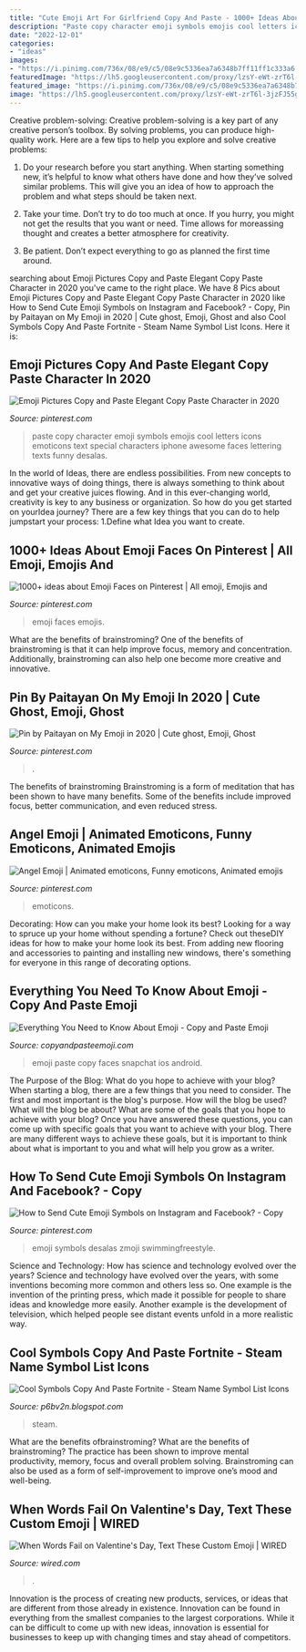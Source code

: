 ```yaml
---
title: "Cute Emoji Art For Girlfriend Copy And Paste - 1000+ Ideas About Emoji Faces On Pinterest"
description: "Paste copy character emoji symbols emojis cool letters icons emoticons text special characters iphone awesome faces lettering texts funny desalas"
date: "2022-12-01"
categories:
- "ideas"
images:
- "https://i.pinimg.com/736x/08/e9/c5/08e9c5336ea7a6348b7ff11ff1c333a6.jpg"
featuredImage: "https://lh5.googleusercontent.com/proxy/lzsY-eWt-zrT6l-3jzFJ55getkvzoQlbpY4eIdWJS_RtWfZGtIwfCqj9S1hvnzn4P58hF3uR2z0lkR7yu7G9kA76GAQ-hNEXFQvtDZre7CzGCiTZ31S5K8yWoGPmzezMcLlXj8rpbwJqsA=w1200-h630-p-k-no-nu"
featured_image: "https://i.pinimg.com/736x/08/e9/c5/08e9c5336ea7a6348b7ff11ff1c333a6.jpg"
image: "https://lh5.googleusercontent.com/proxy/lzsY-eWt-zrT6l-3jzFJ55getkvzoQlbpY4eIdWJS_RtWfZGtIwfCqj9S1hvnzn4P58hF3uR2z0lkR7yu7G9kA76GAQ-hNEXFQvtDZre7CzGCiTZ31S5K8yWoGPmzezMcLlXj8rpbwJqsA=w1200-h630-p-k-no-nu"
---
```



Creative problem-solving:
Creative problem-solving is a key part of any creative person’s toolbox. By solving problems, you can produce high-quality work. Here are a few tips to help you explore and solve creative problems:
1) Do your research before you start anything. When starting something new, it’s helpful to know what others have done and how they’ve solved similar problems. This will give you an idea of how to approach the problem and what steps should be taken next.

2) Take your time. Don’t try to do too much at once. If you hurry, you might not get the results that you want or need. Time allows for moreassing thought and creates a better atmosphere for creativity.

3) Be patient. Don’t expect everything to go as planned the first time around.

	

		
searching about Emoji Pictures Copy and Paste Elegant Copy Paste Character in 2020 you've came to the right place. We have 8 Pics about Emoji Pictures Copy and Paste Elegant Copy Paste Character in 2020 like How to Send Cute Emoji Symbols on Instagram and Facebook? - Copy, Pin by Paitayan on My Emoji in 2020 | Cute ghost, Emoji, Ghost and also Cool Symbols Copy And Paste Fortnite - Steam Name Symbol List Icons. Here it is:
		
    
## Emoji Pictures Copy And Paste Elegant Copy Paste Character In 2020

<img loading=lazy src="https://i.pinimg.com/originals/7e/59/dc/7e59dc97232fad3f66c43853cca40e47.jpg" onerror="this.onerror=null;this.src='https://tse4.mm.bing.net/th?id=OIP.goTvUnixBdYvj3mMT620KwHaDi&amp;pid=15.1';" alt="Emoji Pictures Copy and Paste Elegant Copy Paste Character in 2020">

_Source: pinterest.com_

>paste copy character emoji symbols emojis cool letters icons emoticons text special characters iphone awesome faces lettering texts funny desalas. 

	

In the world of Ideas, there are endless possibilities. From new concepts to innovative ways of doing things, there is always something to think about and get your creative juices flowing. And in this ever-changing world, creativity is key to any business or organization. So how do you get started on yourIdea journey? There are a few key things that you can do to help jumpstart your process: 1.Define what Idea you want to create.

    
## 1000+ Ideas About Emoji Faces On Pinterest | All Emoji, Emojis And

<img loading=lazy src="https://i.pinimg.com/originals/71/95/3a/71953ad7f462920058cb6d29cfe1479d.jpg" onerror="this.onerror=null;this.src='https://tse3.mm.bing.net/th?id=OIP.SzHSiJoMyJvjAXxdOAaENgHaHG&amp;pid=15.1';" alt="1000+ ideas about Emoji Faces on Pinterest | All emoji, Emojis and">

_Source: pinterest.com_

>emoji faces emojis. 

	

What are the benefits of brainstroming?
One of the benefits of brainstroming is that it can help improve focus, memory and concentration. Additionally, brainstroming can also help one become more creative and innovative.

    
## Pin By Paitayan On My Emoji In 2020 | Cute Ghost, Emoji, Ghost

<img loading=lazy src="https://i.pinimg.com/736x/f5/88/f4/f588f4cec4d6b91c4312f1a63a6c4a80.jpg" onerror="this.onerror=null;this.src='https://tse4.mm.bing.net/th?id=OIP.iZZHSsPICY2wA8xPPLnYHwHaHa&amp;pid=15.1';" alt="Pin by Paitayan on My Emoji in 2020 | Cute ghost, Emoji, Ghost">

_Source: pinterest.com_

>. 

	

The benefits of brainstroming
Brainstroming is a form of meditation that has been shown to have many benefits. Some of the benefits include improved focus, better communication, and even reduced stress.

    
## Angel Emoji | Animated Emoticons, Funny Emoticons, Animated Emojis

<img loading=lazy src="https://i.pinimg.com/736x/d1/25/94/d12594c3a54b7be0e887ed240a37e082.jpg" onerror="this.onerror=null;this.src='https://tse2.mm.bing.net/th?id=OIP.fwibjr0g1yPiBpFswmwaywAAAA&amp;pid=15.1';" alt="Angel Emoji | Animated emoticons, Funny emoticons, Animated emojis">

_Source: pinterest.com_

>emoticons. 

	

Decorating: How can you make your home look its best?
Looking for a way to spruce up your home without spending a fortune? Check out theseDIY ideas for how to make your home look its best. From adding new flooring and accessories to painting and installing new windows, there's something for everyone in this range of decorating options.

    
## Everything You Need To Know About Emoji - Copy And Paste Emoji

<img loading=lazy src="http://www.copyandpasteemoji.com/img/share.png" onerror="this.onerror=null;this.src='https://tse1.mm.bing.net/th?id=OIP.MaL7hjnbWx-UkR8UzEOGQwHaD4&amp;pid=15.1';" alt="Everything You Need to Know About Emoji - Copy and Paste Emoji">

_Source: copyandpasteemoji.com_

>emoji paste copy faces snapchat ios android. 

	

The Purpose of the Blog: What do you hope to achieve with your blog?
When starting a blog, there are a few things that you need to consider. The first and most important is the blog's purpose. How will the blog be used? What will the blog be about? What are some of the goals that you hope to achieve with your blog? Once you have answered these questions, you can come up with specific goals that you want to achieve with your blog. There are many different ways to achieve these goals, but it is important to think about what is important to you and what will help you grow as a writer.

    
## How To Send Cute Emoji Symbols On Instagram And Facebook? - Copy

<img loading=lazy src="https://i.pinimg.com/736x/08/e9/c5/08e9c5336ea7a6348b7ff11ff1c333a6.jpg" onerror="this.onerror=null;this.src='https://tse3.mm.bing.net/th?id=OIP.VYoUnbupPUSd40k_Qlh6dgHaFE&amp;pid=15.1';" alt="How to Send Cute Emoji Symbols on Instagram and Facebook? - Copy">

_Source: pinterest.com_

>emoji symbols desalas zmoji swimmingfreestyle. 

	

Science and Technology: How has science and technology evolved over the years?
Science and technology have evolved over the years, with some inventions becoming more common and others less so. One example is the invention of the printing press, which made it possible for people to share ideas and knowledge more easily. Another example is the development of television, which helped people see distant events unfold in a more realistic way.

    
## Cool Symbols Copy And Paste Fortnite - Steam Name Symbol List Icons

<img loading=lazy src="https://lh5.googleusercontent.com/proxy/lzsY-eWt-zrT6l-3jzFJ55getkvzoQlbpY4eIdWJS_RtWfZGtIwfCqj9S1hvnzn4P58hF3uR2z0lkR7yu7G9kA76GAQ-hNEXFQvtDZre7CzGCiTZ31S5K8yWoGPmzezMcLlXj8rpbwJqsA=w1200-h630-p-k-no-nu" onerror="this.onerror=null;this.src='https://tse1.mm.bing.net/th?id=OIP.w7ec4PKky4LMlv8FPk7WMAHaDt&amp;pid=15.1';" alt="Cool Symbols Copy And Paste Fortnite - Steam Name Symbol List Icons">

_Source: p6bv2n.blogspot.com_

>steam. 

	

What are the benefits ofbrainstroming?
What are the benefits of brainstroming? The practice has been shown to improve mental productivity, memory, focus and overall problem solving. Brainstroming can also be used as a form of self-improvement to improve one’s mood and well-being.

    
## When Words Fail On Valentine&#039;s Day, Text These Custom Emoji | WIRED

<img loading=lazy src="https://media.wired.com/photos/59273185ac01987bf0138c5d/master/w_1773,c_limit/LoveEmoji1.jpg" onerror="this.onerror=null;this.src='https://tse1.mm.bing.net/th?id=OIP.oPlmUCXvwwMU-xwAz9v5TgHaFj&amp;pid=15.1';" alt="When Words Fail on Valentine&#039;s Day, Text These Custom Emoji | WIRED">

_Source: wired.com_

>. 

	

Innovation is the process of creating new products, services, or ideas that are different from those already in existence. Innovation can be found in everything from the smallest companies to the largest corporations. While it can be difficult to come up with new ideas, innovation is essential for businesses to keep up with changing times and stay ahead of competitors.

